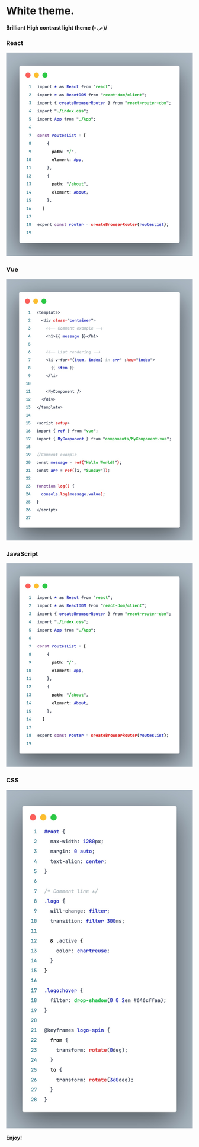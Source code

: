 # White theme.

#### Brilliant High contrast light theme (•◡•)/

### React

![React](./assets/javascript.jpg)

### Vue

![Vue](./assets/vue.jpg)

### JavaScript

![JavaScript](./assets/javascript.jpg)

### CSS

![CSS](./assets/css.jpg)

**Enjoy!**
